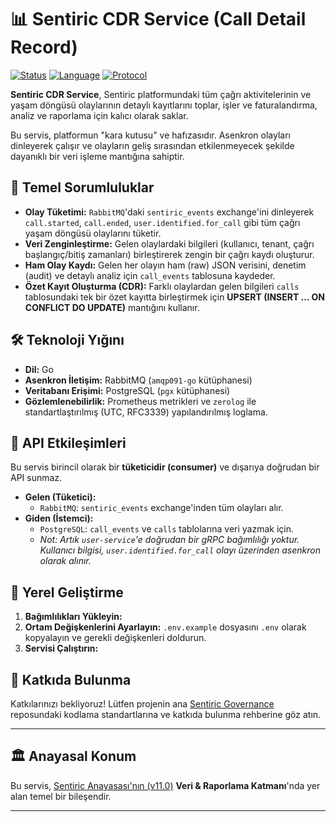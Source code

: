 # 📊 Sentiric CDR Service (Call Detail Record)

[![Status](https://img.shields.io/badge/status-active-success.svg)]()
[![Language](https://img.shields.io/badge/language-Go-blue.svg)]()
[![Protocol](https://img.shields.io/badge/protocol-RabbitMQ-orange.svg)]()

**Sentiric CDR Service**, Sentiric platformundaki tüm çağrı aktivitelerinin ve yaşam döngüsü olaylarının detaylı kayıtlarını toplar, işler ve faturalandırma, analiz ve raporlama için kalıcı olarak saklar.

Bu servis, platformun "kara kutusu" ve hafızasıdır. Asenkron olayları dinleyerek çalışır ve olayların geliş sırasından etkilenmeyecek şekilde dayanıklı bir veri işleme mantığına sahiptir.

## 🎯 Temel Sorumluluklar

*   **Olay Tüketimi:** `RabbitMQ`'daki `sentiric_events` exchange'ini dinleyerek `call.started`, `call.ended`, `user.identified.for_call` gibi tüm çağrı yaşam döngüsü olaylarını tüketir.
*   **Veri Zenginleştirme:** Gelen olaylardaki bilgileri (kullanıcı, tenant, çağrı başlangıç/bitiş zamanları) birleştirerek zengin bir çağrı kaydı oluşturur.
*   **Ham Olay Kaydı:** Gelen her olayın ham (raw) JSON verisini, denetim (audit) ve detaylı analiz için `call_events` tablosuna kaydeder.
*   **Özet Kayıt Oluşturma (CDR):** Farklı olaylardan gelen bilgileri `calls` tablosundaki tek bir özet kayıtta birleştirmek için **UPSERT (INSERT ... ON CONFLICT DO UPDATE)** mantığını kullanır.

## 🛠️ Teknoloji Yığını

*   **Dil:** Go
*   **Asenkron İletişim:** RabbitMQ (`amqp091-go` kütüphanesi)
*   **Veritabanı Erişimi:** PostgreSQL (`pgx` kütüphanesi)
*   **Gözlemlenebilirlik:** Prometheus metrikleri ve `zerolog` ile standartlaştırılmış (UTC, RFC3339) yapılandırılmış loglama.

## 🔌 API Etkileşimleri

Bu servis birincil olarak bir **tüketicidir (consumer)** ve dışarıya doğrudan bir API sunmaz.

*   **Gelen (Tüketici):**
    *   `RabbitMQ`: `sentiric_events` exchange'inden tüm olayları alır.
*   **Giden (İstemci):**
    *   `PostgreSQL`: `call_events` ve `calls` tablolarına veri yazmak için.
    *   *Not: Artık `user-service`'e doğrudan bir gRPC bağımlılığı yoktur. Kullanıcı bilgisi, `user.identified.for_call` olayı üzerinden asenkron olarak alınır.*

## 🚀 Yerel Geliştirme

1.  **Bağımlılıkları Yükleyin:**
2.  **Ortam Değişkenlerini Ayarlayın:** `.env.example` dosyasını `.env` olarak kopyalayın ve gerekli değişkenleri doldurun.
3.  **Servisi Çalıştırın:**

## 🤝 Katkıda Bulunma

Katkılarınızı bekliyoruz! Lütfen projenin ana [Sentiric Governance](https://github.com/sentiric/sentiric-governance) reposundaki kodlama standartlarına ve katkıda bulunma rehberine göz atın.

---
## 🏛️ Anayasal Konum

Bu servis, [Sentiric Anayasası'nın (v11.0)](https://github.com/sentiric/sentiric-governance/blob/main/docs/blueprint/Architecture-Overview.md) **Veri & Raporlama Katmanı**'nda yer alan temel bir bileşendir.

---
